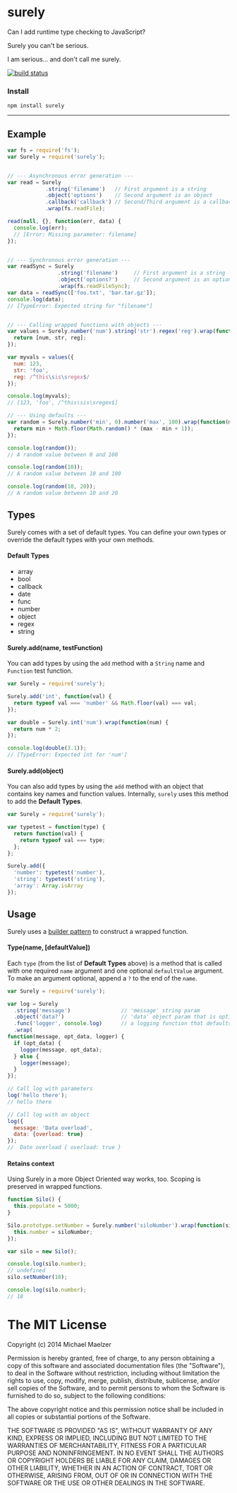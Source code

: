 surely
======

Can I add runtime type checking to JavaScript?  
  
Surely you can't be serious.  
  
I am serious... and don't call me surely.  
  
[![build status](https://secure.travis-ci.org/mmaelzer/surely.png)](http://travis-ci.org/mmaelzer/surely)


### Install
```
npm install surely
```  


----------------------------


Example
--------

```javascript
var fs = require('fs');
var Surely = require('surely');


// --- Asynchronous error generation ---
var read = Surely
            .string('filename')   // First argument is a string
            .object('options')    // Second argument is an object
            .callback('callback') // Second/Third argument is a callback function
            .wrap(fs.readFile);

read(null, {}, function(err, data) {
  console.log(err);
  // [Error: Missing parameter: filename]
});


// --- Synchronous error generation ---
var readSync = Surely
                .string('filename')     // First argument is a string
                .object('options?')     // Second argument is an optional object
                .wrap(fs.readFileSync);
var data = readSync(['foo.txt', 'bar.tar.gz']);
console.log(data);
// [TypeError: Expected string for "filename"]


// --- Calling wrapped functions with objects ---
var values = Surely.number('num').string('str').regex('reg').wrap(function(num, str, reg) {
  return [num, str, reg];
});

var myvals = values({
  num: 123,
  str: 'foo',
  reg: /^this\sis\sregex$/
});

console.log(myvals);
// [123, 'foo', /^this\sis\sregex$]

// --- Using defaults ---
var random = Surely.number('min', 0).number('max', 100).wrap(function(min, max) {
  return min + Math.floor(Math.random() * (max - min + 1));
});

console.log(random());
// A random value between 0 and 100

console.log(random(10));
// A random value between 10 and 100

console.log(random(10, 20));
// A random value between 10 and 20
```


Types
------
Surely comes with a set of default types. You can define your own types or override the default types with your own methods.

#### Default Types
* array
* bool
* callback
* date
* func
* number
* object
* regex
* string

#### Surely.add(name, testFunction)
You can add types by using the `add` method with a `String` name and `Function` test function.
```javascript
var Surely = require('surely');

Surely.add('int', function(val) {
  return typeof val === 'number' && Math.floor(val) === val;
});

var double = Surely.int('num').wrap(function(num) {
  return num * 2;
});

console.log(double(3.1));
// [TypeError: Expected int for 'num']
```

#### Surely.add(object)
You can also add types by using the `add` method with an object that contains key names and function values. Internally, `surely` uses this method to add the **Default Types**.
```javascript
var Surely = require('surely');

var typetest = function(type) {
  return function(val) {
    return typeof val === type;
  };
};

Surely.add({
  'number': typetest('number'),
  'string': typetest('string'),
  'array': Array.isArray
});
```

Usage
-------
Surely uses a [builder pattern](http://addyosmani.com/resources/essentialjsdesignpatterns/book/#builderpatternjquery) to construct a wrapped function.

#### Type(name, [defaultValue])

Each `type` (from the list of **Default Types** above) is a method that is called with one required `name` argument and one optional `defaultValue` argument. To make an argument optional, append a `?` to the end of the `name`.

```javascript
var Surely = require('surely');

var log = Surely
  .string('message')                // 'message' string param
  .object('data?')                  // 'data' object param that is optional
  .func('logger', console.log)      // a logging function that defaults to console.log
  .wrap(
function(message, opt_data, logger) {
  if (opt_data) {
    logger(message, opt_data);
  } else {
    logger(message);
  }
});

// Call log with parameters
log('hello there');
// hello there

// Call log with an object
log({
  message: 'Data overload',
  data: {overload: true}
});
//  Date overload { overload: true }
```

#### Retains context
Using Surely in a more Object Oriented way works, too. Scoping is preserved in wrapped functions.

```javascript
function Silo() {
  this.populate = 5000;
}

Silo.prototype.setNumber = Surely.number('siloNumber').wrap(function(siloNumber) {
  this.number = siloNumber;
});

var silo = new Silo();

console.log(silo.number);
// undefined
silo.setNumber(18);

console.log(silo.number);
// 18

```


The MIT License
===============

Copyright (c) 2014 Michael Maelzer

Permission is hereby granted, free of charge, to any person obtaining a copy
of this software and associated documentation files (the "Software"), to deal
in the Software without restriction, including without limitation the rights
to use, copy, modify, merge, publish, distribute, sublicense, and/or sell
copies of the Software, and to permit persons to whom the Software is
furnished to do so, subject to the following conditions:

The above copyright notice and this permission notice shall be included in
all copies or substantial portions of the Software.

THE SOFTWARE IS PROVIDED "AS IS", WITHOUT WARRANTY OF ANY KIND, EXPRESS OR
IMPLIED, INCLUDING BUT NOT LIMITED TO THE WARRANTIES OF MERCHANTABILITY,
FITNESS FOR A PARTICULAR PURPOSE AND NONINFRINGEMENT. IN NO EVENT SHALL THE
AUTHORS OR COPYRIGHT HOLDERS BE LIABLE FOR ANY CLAIM, DAMAGES OR OTHER
LIABILITY, WHETHER IN AN ACTION OF CONTRACT, TORT OR OTHERWISE, ARISING FROM,
OUT OF OR IN CONNECTION WITH THE SOFTWARE OR THE USE OR OTHER DEALINGS IN
THE SOFTWARE.